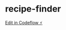 # recipe-finder

[Edit in Codeflow ⚡️](https://stackblitz.com/~/github.com/gonzalote99/recipe-finder)